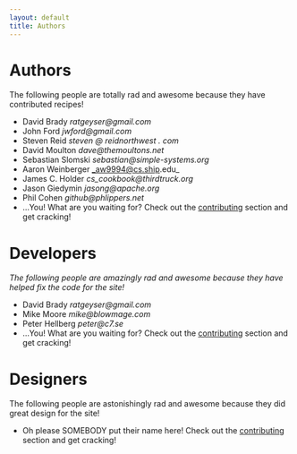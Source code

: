 ```yaml
---
layout: default
title: Authors
---
```


# Authors

The following people are totally rad and awesome because they have contributed recipes!

* David Brady _ratgeyser@gmail.com_
* John Ford _jwford@gmail.com_
* Steven Reid _steven @ reidnorthwest . com_
* David Moulton _dave@themoultons.net_
* Sebastian Slomski _sebastian@simple-systems.org_
* Aaron Weinberger _aw9994@cs.ship.edu_
* James C. Holder _cs_cookbook@thirdtruck.org_
* Jason Giedymin _jasong@apache.org_
* Phil Cohen _github@phlippers.net_
* ...You! What are you waiting for? Check out the [contributing](/contributing) section and get cracking!

# Developers

_The following people are amazingly rad and awesome because they have helped fix the code for the site!_

* David Brady _ratgeyser@gmail.com_
* Mike Moore _mike@blowmage.com_
* Peter Hellberg _peter@c7.se_
* ...You! What are you waiting for? Check out the [contributing](/contributing) section and get cracking!

# Designers

The following people are astonishingly rad and awesome because they did great design for the site!

* Oh please SOMEBODY put their name here! Check out the [contributing](/contributing) section and get cracking!
